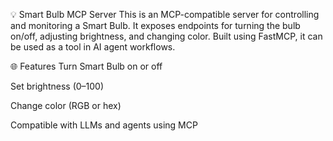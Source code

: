 💡 Smart Bulb MCP Server
This is an MCP-compatible server for controlling and monitoring a Smart Bulb. It exposes endpoints for turning the bulb on/off, adjusting brightness, and changing color. Built using FastMCP, it can be used as a tool in AI agent workflows.

🌐 Features
Turn Smart Bulb on or off

Set brightness (0–100)

Change color (RGB or hex)

Compatible with LLMs and agents using MCP

